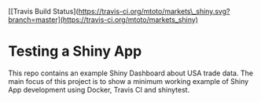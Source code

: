 [\[Travis Build
Status\](https://travis-ci.org/mtoto/markets\_shiny.svg?branch=master](https://travis-ci.org/mtoto/markets_shiny)

Testing a Shiny App
===================

This repo contains an example Shiny Dashboard about USA trade data. The
main focus of this project is to show a minimum working example of Shiny
App development using Docker, Travis CI and shinytest.
